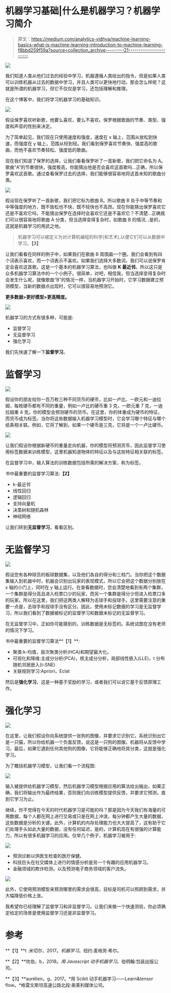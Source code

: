 # 机器学习基础|什么是机器学习？机器学习简介

> 原文：<https://medium.com/analytics-vidhya/machine-learning-basics-what-is-machine-learning-introduction-to-machine-learning-f8bbd259f59a?source=collection_archive---------21----------------------->

![](img/da328a0b1dd3365158fda4c965ea9c71.png)

我们知道人类从他们过去的经验中学习，机器遵循人类给出的指令，但是如果人类可以训练机器从过去的数据中学习，并且人类可以更快地行动，那会怎么样呢？这就是所谓的机器学习，但它不仅仅是学习，还包括理解和推理。

在这个博客中，我们将学习机器学习的基础知识。

![](img/0c9be62ef1e535c1c2ed17db7332fabb.png)

假设保罗喜欢听新歌，他要么喜欢，要么不喜欢。保罗根据歌曲的节奏、类型、强度和声音的性别来决定。

为了简单起见，我们现在只使用速度和强度，速度在 x 轴上，范围从放松到快速，而强度在 y 轴上，范围从轻到轻。我们看到保罗喜欢节奏快、强度高的歌曲，而他不喜欢节奏轻松、强度低的歌曲。

现在我们知道了保罗的选择，让我们看看保罗听了一首新歌，我们把它命名为 A。歌曲“A”的节奏很快，强度极高，你能猜出他是否会喜欢这首歌吗…正确，所以保罗喜欢这首歌。通过查看保罗过去的选择，我们能够很容易地将这首未知的歌曲分类。

![](img/422e4c4dd7dc56eca4ca43cca232e612.png)

假设现在保罗听了一首新歌，我们把它标为歌曲 B。所以歌曲 B 处于中等节奏和中等强度的地方，既不放松也不快，既不轻快也不高昂。现在你能猜出保罗喜欢它还是不喜欢它吗，不能猜出保罗在选择时会喜欢它还是不喜欢它？不清楚…正确我们可以很容易地将歌曲 A 分类，但当选择变得复杂时，如歌曲 B 的情况…是的，这就是机器学习的用武之地。

> 机器学习可以被定义为对计算机编程的科学(和艺术),以便它们可以从数据中学习。**【3】**

让我们看看在同样的例子中，如果我们在歌曲 B 周围画一个圈，我们会看到有四个词表示喜欢，而一个词表示不喜欢。如果我们选择大多数词，我们可以说保罗肯定会喜欢这首歌。这是一个基本的机器学习算法，也叫做 **K 最近邻**。所以这只是众多机器学习算法中的一个小例子。很简单，对吧，相信我，但当选择变得复杂时会发生什么呢，就像歌曲“B”的情况一样，当机器学习开始时，它学习数据建立预测模型，当新的数据点出现时，它可以很容易地预测它。

**更多数据>更好模型>更高精度。**

![](img/422e4c4dd7dc56eca4ca43cca232e612.png)

机器学习的方式有很多种，可能是:

*   监督学习
*   无监督学习
*   强化学习

我们先快速了解一下**监督学习**。

# 监督学习

![](img/c0f973338d64d80cc1dfb0bf4e3b2eb7.png)

假设你的朋友给你一百万枚三种不同货币的硬币，比如一卢比、一欧元和一迪拉姆，每枚硬币都有不同的重量，例如一卢比的硬币重 3 克，一欧元重 7 克，一迪拉姆重 4 克。你的模型会预测硬币的货币。在这里，你的体重成为硬币的特征，而货币成为标签。当你将这些数据输入机器学习模型时，它会学习哪个特征与哪个纸条相关联。例如，它将了解到，如果一个硬币是三克，它将是一个一卢比硬币。

![](img/7183a5430d9c2db1c8127668bbf655ee.png)

让我们假设你根据新硬币的重量走向机器，你的模型将预测货币，因此监督学习使用标签数据来训练模型，这里机器知道物体的特征以及与这些特征相关联的标签。

在监督学习中，输入算法的训练数据包括所需的解决方案，称为标签。

书中最重要的监督学习算法:**【2】**

*   k-最近邻
*   线性回归
*   逻辑回归
*   支持向量机
*   决策树和随机森林
*   神经网络

让我们转到**无监督学习**，看看区别。

# 无监督学习

![](img/9f1b3facd599a8c8573e5b9de06c6cb6.png)

假设您有各种球员的板球数据集，以及他们各自的得分和三柱门。当你把这个数据集输入到机器中时，机器会识别出玩家的表现模式，所以它会把这个数据分别放在 x 轴的小门上，同时在 y 轴上运行。在查看数据时，您会清楚地看到有两个集群，一个集群是得分高且进入检票口少的玩家，而另一个集群是得分少但进入检票口多的玩家。所以在这里，我们把这两类人解释为击球手和投球手。这里需要注意的重要一点是，击球手和投球手没有区分。因此，使用未标记数据的学习是无监督学习，所以我们看到了数据被标记的监督学习和数据未标记的无监督学习。

在无监督学习中，正如你可能猜到的，训练数据是无标签的。系统试图在没有老师的情况下学习。

书中最重要的监督学习算法**【1】**:

*   聚类:k-均值，层次聚类分析(HCA)和期望最大化。
*   可视化和降维:主成分分析(PCA)，核主成分分析，局部线性嵌入(LLE)，t 分布随机邻居嵌入(t-SNE)
*   关联规则学习:Apriori，Eclat

然后是**强化学习**，这是一种基于奖励的学习，或者我们可以说它基于反馈原理工作。

# 强化学习

![](img/5adf5629550261ffe0c9c8d6c9c1a3e3.png)

在这里，让我们假设你向系统提供一张狗的图像，并要求它识别它。系统识别出它是一只猫，所以你给机器一个负面反馈，说这是一只狗的图像。机器将从反馈中学习，最后，如果它遇到任何其他狗的图像，它将能够正确地将其分类，这就是强化学习。

为了概括机器学习模型，让我们看一个流程图:

![](img/87b70706f58aa917e8d8b81fb7d810a2.png)

输入被提供给机器学习模型，然后机器学习模型根据应用的算法给出输出，如果正确，我们将输出作为最终结果，否则我们向训练模型提供反馈，并要求它预测，直到它学习为止。

继续，你不觉得在今天的时代机器学习是可能的吗？那是因为今天我们有海量的可用数据，每个人都在网上进行交易或只是在网上冲浪，每分钟都产生大量的数据，这些数据是分析的关键。此外，计算机的内存处理能力也大大提高了，这有助于它们处理手头如此大量的数据，没有任何延迟，是的，计算机现在有很强的计算能力，所以有很多机器学习的应用。仅举几个例子，机器学习被用于:

![](img/3343493b881545c3cea515de20a17e42.png)

*   预测诊断以供医生检查的医疗保健。
*   科技巨头在社交媒体上进行的情感分析是另一个有趣的应用机器学习。
*   金融领域的欺诈检测，以及预测电子商务领域的客户流失。

![](img/b6b9bfaaf1c8005d4dd7cbafaf73ba99.png)

此外，它使用预测模型来预测哪里的需求会很高，目标是司机可以照顾到需求，并大幅降低价格上涨。

我希望你已经理解了监督学习和非监督学习。让我们来做一个快速测验，你必须确定给定的场景是使用监督学习还是非监督学习。

# 参考

**【1】**t .米切尔，2017。*机器学习*。纽约:麦格劳·希尔。

**【2】**坎伯，b，2018。*用 Javascript 动手机器学习*。伯明翰:包装出版公司。

**【3】**aurélien，g，2017。*用 Scikit 动手机器学习——Learn&tensor flow。*格雷文斯坦高速公路北段:奥莱利媒体公司。